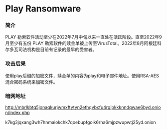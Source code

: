 # Play Ransomware


### 简介

PLAY 勒索软件活动至少在2022年7月中旬以来一直处在活跃阶段。直至2022年9月至少有五份 PLAY 勒索软件的赎金单被上传至VirusTotal。2022年8月阿根廷科尔多瓦司法机构是目前有记录的最早的受害者。

### 攻击后果
使用play后缀的加密文件，赎金单的内容为play和电子邮件地址。使用RSA-AES混合密码系统来加密文件。

### 暗网地址

http://mbrlkbtq5jonaqkurjwmxftytyn2ethqvbxfu4rgjbkkknndqwae6byd.onion/index.php

k7kg3jqxang3wh7hnmaiokchk7qoebupfgoik6rha6mjpzwupwtj25yd.onion


